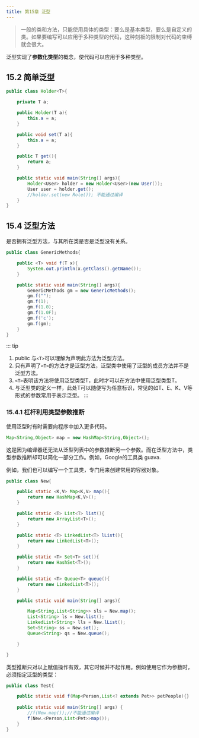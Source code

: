 ```yaml
---
title: 第15章 泛型
---
```


> 一般的类和方法，只能使用具体的类型：要么是基本类型，要么是自定义的类。如果要编写可以应用于多种类型的代码，这种刻板的限制对代码的束缚就会很大。

泛型实现了**参数化类型**的概念，使代码可以应用于多种类型。

## 15.2 简单泛型
```java
public class Holder<T>{

    private T a;

    public Holder(T a){
        this.a = a;
    }

    public void set(T a){
        this.a = a;
    }

    public T get(){
        return a;
    }

    public static void main(String[] args){
        Holder<User> holder = new Holder<User>(new User());
        User user = holder.get();
        //holder.set(new Role()); 不能通过编译
    }
}
```

## 15.4 泛型方法
是否拥有泛型方法，与其所在类是否是泛型没有关系。

```java
public class GenericMethods{

    public <T> void f(T x){
        System.out.println(x.getClass().getName());
    }

    public static void main(String[] args){
    	GenericMethods gm = new GenericMethods();
    	gm.f("");
    	gm.f(1);
    	gm.f(1.0);
    	gm.f(1.0F);
    	gm.f('c');
    	gm.f(gm);
    }
}
```
::: tip
1. public 与`<T>`可以理解为声明此方法为泛型方法。
2. 只有声明了`<T>`的方法才是泛型方法，泛型类中使用了泛型的成员方法并不是泛型方法。
3. `<T>`表明该方法将使用泛型类型T，此时才可以在方法中使用泛型类型T。
4. 与泛型类的定义一样，此处T可以随便写为任意标识，常见的如T、E、K、V等形式的参数常用于表示泛型。
:::

### 15.4.1 杠杆利用类型参数推断
使用泛型时有时需要向程序中加入更多代码。
```java
Map<String,Object> map = new HashMap<String,Object>();
```
这是因为编译器还无法从泛型列表中的参数推断另一个参数。而在泛型方法中，类型参数推断却可以简化一部分工作。例如，Google的工具类 guava.

例如，我们也可以编写一个工具类，专门用来创建常用的容器对象。
```java
public class New{

    public static <K,V> Map<K,V> map(){
        return new HashMap<K,V>();
    }

    public static <T> List<T> list(){
        return new ArrayList<T>();
    }

    public static <T> LinkedList<T> lList(){
        return new LinkedList<T>();
    }

    public static <T> Set<T> set(){
        return new HashSet<T>();
    }

    public static <T> Queue<T> queue(){
        return new LinkedList<T>();
    }

    public static void main(String[] args){

        Map<String,List<String>> sls = New.map();
        List<String> ls = New.list();
        LinkedList<String> lls = New.lList();
        Set<String> ss = New.set();
        Queue<String> qs = New.queue();

    }

}
```
类型推断只对以上赋值操作有效，其它时候并不起作用。例如使用它作为参数时，必须指定泛型的类型：
```java
public class Test{

	public static void f(Map<Person,List<? extends Pet>> petPeople){}
	
	public static void main(String[] args) {
		//f(New.map());//不能通过编译
		f(New.<Person,List<Pet>>map());
	}
}
```
